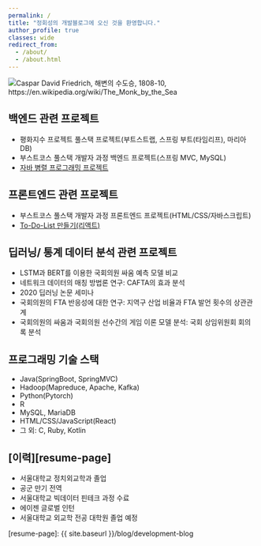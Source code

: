 ```yaml
---
permalink: /
title: "정회성의 개발블로그에 오신 것을 환영합니다."
author_profile: true
classes: wide
redirect_from: 
  - /about/
  - /about.html
---
```

<img src="{{ site.url }}{{ site.baseurl }}/assets/images/Caspar_900x550.jpg" alt="Caspar David Friedrich, 해변의 수도승, 1808-10, https://en.wikipedia.org/wiki/The_Monk_by_the_Sea"> 

## 백엔드 관련 프로젝트
* 평화지수 프로젝트 풀스택 프로젝트(부트스트랩, 스프링 부트(타임리프), 마리아DB)
* 부스트코스 풀스택 개발자 과정 백엔드 프로젝트(스프링 MVC, MySQL)
* [자바 병렬 프로그래밍 프로젝트][concurrency-github]

## 프론트엔드 관련 프로젝트
* 부스트코스 풀스택 개발자 과정 프론트엔드 프로젝트(HTML/CSS/자바스크립트)
* [To-Do-List 만들기(리액트)][react-github]

## 딥러닝/ 통계 데이터 분석 관련 프로젝트
* LSTM과 BERT를 이용한 국회의원 싸움 예측 모델 비교
* 네트워크 데이터의 매칭 방법론 연구: CAFTA의 효과 분석
* 2020 딥러닝 논문 세미나
* 국회의원의 FTA 반응성에 대한 연구: 지역구 산업 비율과 FTA 발언 횟수의 상관관계
* 국회의원의 싸움과 국회의원 선수간의 게임 이론 모델 분석: 국회 상임위원회 회의록 분석

## 프로그래밍 기술 스택  
* Java(SpringBoot, SpringMVC)
* Hadoop(Mapreduce, Apache, Kafka)
* Python(Pytorch)
* R
* MySQL, MariaDB
* HTML/CSS/JavaScript(React)
* 그 외: C, Ruby, Kotlin

## [이력][resume-page]
* 서울대학교 정치외교학과 졸업
* 공군 만기 전역
* 서울대학교 빅데이터 핀테크 과정 수료
* 에이젠 글로벌 인턴
* 서울대학교 외교학 전공 대학원 졸업 예정

[react-github]: https://github.com/HSJung93/-React-ToDoList
[concurrency-github]: https://github.com/HSJung93/-Java-ConcurrencyInPractice
[resume-page]: {{ site.baseurl }}/blog/development-blog
